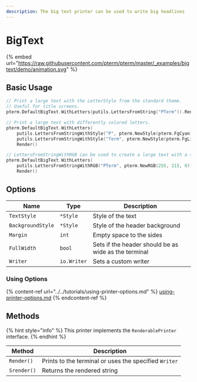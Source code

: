```yaml
---
description: The big text printer can be used to write big headlines
---
```


# BigText

{% embed url="https://raw.githubusercontent.com/pterm/pterm/master/_examples/bigtext/demo/animation.svg" %}

## Basic Usage

```go
// Print a large text with the LetterStyle from the standard theme.
// Useful for title screens.
pterm.DefaultBigText.WithLetters(putils.LettersFromString("PTerm")).Render()

// Print a large text with differently colored letters.
pterm.DefaultBigText.WithLetters(
    putils.LettersFromStringWithStyle("P", pterm.NewStyle(pterm.FgCyan)),
    putils.LettersFromStringWithStyle("Term", pterm.NewStyle(pterm.FgLightMagenta))).
    Render()

// LettersFromStringWithRGB can be used to create a large text with a specific RGB color.
pterm.DefaultBigText.WithLetters(
    putils.LettersFromStringWithRGB("PTerm", pterm.NewRGB(255, 215, 0))).
    Render()
```

## Options

| Name              | Type        | Description                                          |
| ----------------- | ----------- | ---------------------------------------------------- |
| `TextStyle`       | `*Style`    | Style of the text                                    |
| `BackgroundStyle` | `*Style`    | Style of the header background                       |
| `Margin`          | `int`       | Empty space to the sides                             |
| `FullWidth`       | `bool`      | Sets if the header should be as wide as the terminal |
| `Writer`          | `io.Writer` | Sets a custom writer                                 |

### Using Options

{% content-ref url="../../tutorials/using-printer-options.md" %}
[using-printer-options.md](../../tutorials/using-printer-options.md)
{% endcontent-ref %}

## Methods

{% hint style="info" %}
This printer implements the `RenderablePrinter` interface.
{% endhint %}

| Method      | Description                                           |
| ----------- | ----------------------------------------------------- |
| `Render()`  | Prints to the terminal or uses the specified `Writer` |
| `Srender()` | Returns the rendered string                           |
